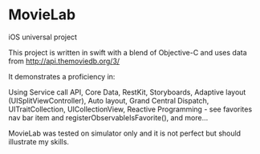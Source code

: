 # MovieLab
iOS universal project

This project is written in swift with a blend of Objective-C and uses data from http://api.themoviedb.org/3/

It demonstrates a proficiency in:

Using Service call API,
Core Data,
RestKit,
Storyboards,
Adaptive layout (UISplitViewController),
Auto layout,
Grand Central Dispatch,
UITraitCollection,
UICollectionView,
Reactive Programming - see favorites nav bar item and registerObservableIsFavorite(),
and more...

MovieLab was tested on simulator only and it is not perfect but should illustrate my skills.
